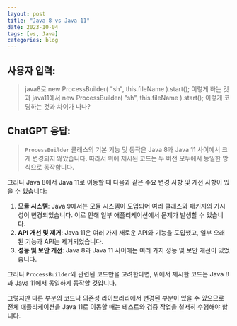 ```yaml
---
layout: post
title: "Java 8 vs Java 11"
date: 2023-10-04
tags: [vs, Java]
categories: blog
---
```


## 사용자 입력:
> java8로 new ProcessBuilder( "sh", this.fileName ).start(); 이렇게 하는 것과 java11에서 new ProcessBuilder( "sh", this.fileName ).start(); 이렇게 코딩하는 것과 차이가 나나?

## ChatGPT 응답:
> `ProcessBuilder` 클래스의 기본 기능 및 동작은 Java 8과 Java 11 사이에서 크게 변경되지 않았습니다. 따라서 위에 제시된 코드는 두 버전 모두에서 동일한 방식으로 동작합니다.

그러나 Java 8에서 Java 11로 이동할 때 다음과 같은 주요 변경 사항 및 개선 사항이 있을 수 있습니다:

1. **모듈 시스템**: Java 9에서는 모듈 시스템이 도입되어 여러 클래스와 패키지의 가시성이 변경되었습니다. 이로 인해 일부 애플리케이션에서 문제가 발생할 수 있습니다.
2. **API 개선 및 제거**: Java 11은 여러 가지 새로운 API와 기능을 도입했고, 일부 오래된 기능과 API는 제거되었습니다. 
3. **성능 및 보안 개선**: Java 8과 Java 11 사이에는 여러 가지 성능 및 보안 개선이 있었습니다.

그러나 `ProcessBuilder`와 관련된 코드만을 고려한다면, 위에서 제시한 코드는 Java 8과 Java 11에서 동일하게 동작할 것입니다. 

그렇지만 다른 부분의 코드나 의존성 라이브러리에서 변경된 부분이 있을 수 있으므로 전체 애플리케이션을 Java 11로 이동할 때는 테스트와 검증 작업을 철저히 수행해야 합니다.

